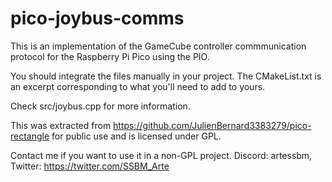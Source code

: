 # pico-joybus-comms
This is an implementation of the GameCube controller commmunication protocol for the Raspberry Pi Pico using the PIO.

You should integrate the files manually in your project. The CMakeList.txt is an excerpt corresponding to what you'll need to add to yours.

Check src/joybus.cpp for more information.

This was extracted from https://github.com/JulienBernard3383279/pico-rectangle for public use and is licensed under GPL.

Contact me if you want to use it in a non-GPL project. Discord: artessbm, Twitter: https://twitter.com/SSBM_Arte
